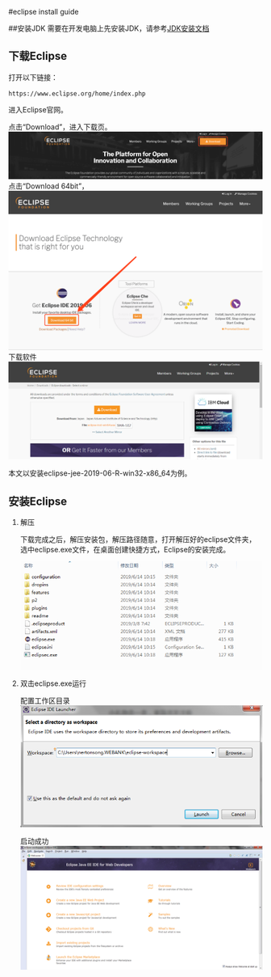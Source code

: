 #eclipse install guide

##安装JDK
需要在开发电脑上先安装JDK，请参考[JDK安装文档](jdk_install_guide.md)

## 下载Eclipse
打开以下链接：
	
	https://www.eclipse.org/home/index.php
进入Eclipse官网。

点击“Download”，进入下载页。
![eclipse_download_1](images/eclipse_download_1.png)
点击“Download 64bit”，
![eclipse_download_1](images/eclipse_download_2.png)
下载软件
![eclipse_download_1](images/eclipse_download_3.png)

本文以安装eclipse-jee-2019-06-R-win32-x86_64为例。

## 安装Eclipse
1. 解压
	
	下载完成之后，解压安装包，解压路径随意，打开解压好的eclipse文件夹，选中eclipse.exe文件，在桌面创建快捷方式，Eclipse的安装完成。

	![eclipse_install_1](images/eclipse_install_1.png)

2. 双击eclipse.exe运行
	
	配置工作区目录	
	![eclipse_install_2](images/eclipse_install_2.png)
	
	启动成功
	![eclipse_install_3](images/eclipse_install_3.png)



